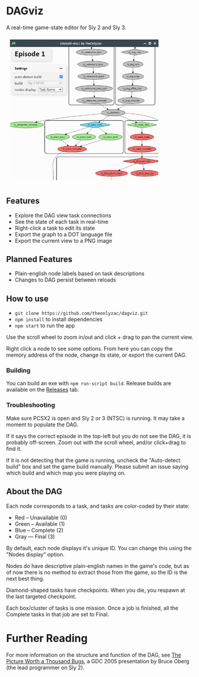# DAGviz
A real-time game-state editor for Sly 2 and Sly 3.

<img src="img/thumb.png" alt="A screenshot of DAGedit." style="align: right; margin: 10px; width: 400px">

## Features
* Explore the DAG view task connections
* See the state of each task in real-time
* Right-click a task to edit its state
* Export the graph to a DOT language file
* Export the current view to a PNG image

## Planned Features
* Plain-english node labels based on task descriptions
* Changes to DAG persist between reloads

## How to use
* `git clone https://github.com/theonlyzac/dagviz.git`
* `npm install` to install dependencies
* `npm start` to run the app

Use the scroll wheel to zoom in/out and click + drag to pan the current view.

Right click a node to see some options. From here you can copy the memory address of the node, change its state, or export the current DAG.

### Building
You can build an exe with `npm run-script build`. Release builds are available on the [Releases](https://github.com/TheOnlyZac/DAGedit/releases/) tab.

### Troubleshooting
Make sure PCSX2 is open and Sly 2 or 3 (NTSC) is running. It may take a moment to populate the DAG.

If it says the correct episode in the top-left but you do not see the DAG, it is probably off-screen. Zoom out with the scroll wheel, and/or click+drag to find it.

If it is not detecting that the game is running, uncheck the "Auto-detect build" box and set the game build manually. Please submit an issue saying which build and which map you were playing on.

## About the DAG
Each node corresponds to a task, and tasks are color-coded by their state:
* Red – Unavailable (0)
* Green – Available (1)
* Blue – Complete (2)
* Gray — Final (3)

By default, each node displays it's unique ID. You can change this using the "Nodes display" option.

Nodes do have descriptive plain-english names in the game's code, but as of now there is no method to extract those from the game, so the ID is the next best thing.

Diamond-shaped tasks have checkpoints. When you die, you respawn at the last targeted checkpoint.

Each box/cluster of tasks is one mission. Once a job is finished, all the Complete tasks in that job are set to Final.

# Further Reading
For more information on the structure and function of the DAG, see [The Picture Worth a Thousand Bugs](https://youtu.be/Yl20uIQ3fEw), a GDC 2005 presentation by Bruce Oberg (the lead programmer on Sly 2).
